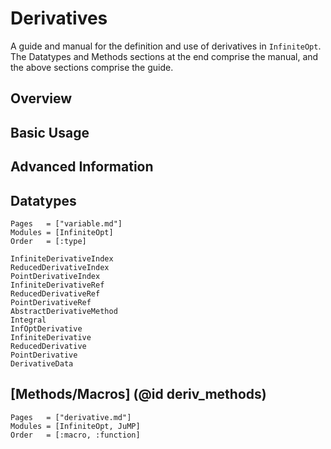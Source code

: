 # Derivatives
A guide and manual for the definition and use of derivatives in `InfiniteOpt`.
The Datatypes and Methods sections at the end comprise the manual, and the
above sections comprise the guide.  

## Overview


## Basic Usage


## Advanced Information


## Datatypes
```@index
Pages   = ["variable.md"]
Modules = [InfiniteOpt]
Order   = [:type]
```
```@docs
InfiniteDerivativeIndex
ReducedDerivativeIndex
PointDerivativeIndex
InfiniteDerivativeRef
ReducedDerivativeRef
PointDerivativeRef
AbstractDerivativeMethod
Integral
InfOptDerivative
InfiniteDerivative
ReducedDerivative
PointDerivative
DerivativeData
```

## [Methods/Macros] (@id deriv_methods)
```@index
Pages   = ["derivative.md"]
Modules = [InfiniteOpt, JuMP]
Order   = [:macro, :function]
```
```@docs

```